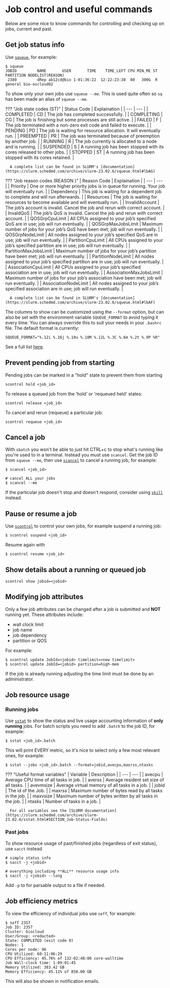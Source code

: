 # Job control and useful commands
Below are some nice to know commands for controlling and checking up on jobs, current and past.

## Get job status info
Use [`squeue`](https://slurm.schedmd.com/archive/slurm-23.02.6/squeue.html), for example:
```
$ squeue
JOBID         NAME       USER       TIME    TIME_LEFT CPU MIN_ME ST PARTITION NODELIST(REASON)
 2380         dRep ab12cd@bio 1-01:36:22  12-22:23:38  80   300G  R   general bio-oscloud02
```

To show only your own jobs use `squeue --me`. This is used quite often so `sq` has been made an alias of `squeue --me`.

??? "Job state codes (ST)"
      | Status	Code | Explaination |
      | --- | --- |
      | COMPLETED | CD | The job has completed successfully. |
      | COMPLETING | CG | The job is finishing but some processes are still active. |
      | FAILED | F | The job terminated with a non-zero exit code and failed to execute. |
      | PENDING | PD | The job is waiting for resource allocation. It will eventually run. |
      | PREEMPTED | PR | The job was terminated because of preemption by another job. |
      | RUNNING | R | The job currently is allocated to a node and is running. |
      | SUSPENDED | S | A running job has been stopped with its cores released to other jobs. |
      | STOPPED | ST | A running job has been stopped with its cores retained. |

      A complete list can be found in SLURM's [documentation](https://slurm.schedmd.com/archive/slurm-23.02.6/squeue.html#lbAG)

??? "Job reason codes (REASON )"
      | Reason Code | Explaination |
      | --- | --- |
      | Priority | One or more higher priority jobs is in queue for running. Your job will eventually run. |
      | Dependency | This job is waiting for a dependent job to complete and will run afterwards. |
      | Resources | The job is waiting for resources to become available and will eventually run. |
      | InvalidAccount | The job’s account is invalid. Cancel the job and rerun with correct account. |
      | InvaldQoS | The job’s QoS is invalid. Cancel the job and rerun with correct account. |
      | QOSGrpCpuLimit | All CPUs assigned to your job’s specified QoS are in use; job will run eventually. |
      | QOSGrpMaxJobsLimit | Maximum number of jobs for your job’s QoS have been met; job will run eventually. |
      | QOSGrpNodeLimit | All nodes assigned to your job’s specified QoS are in use; job will run eventually. |
      | PartitionCpuLimit | All CPUs assigned to your job’s specified partition are in use; job will run eventually. |
      | PartitionMaxJobsLimit | Maximum number of jobs for your job’s partition have been met; job will run eventually. |
      | PartitionNodeLimit | All nodes assigned to your job’s specified partition are in use; job will run eventually. |
      | AssociationCpuLimit | All CPUs assigned to your job’s specified association are in use; job will run eventually. |
      | AssociationMaxJobsLimit | Maximum number of jobs for your job’s association have been met; job will run eventually. |
      | AssociationNodeLimit | All nodes assigned to your job’s specified association are in use; job will run eventually. |

      A complete list can be found in SLURM's [documentation](https://slurm.schedmd.com/archive/slurm-23.02.6/squeue.html#lbAF)

The columns to show can be customized using the `--format` option, but can also be set with the environment variable `SQUEUE_FORMAT` to avoid typing it every time. You can always override this to suit your needs in your `.bashrc` file. The default format is currently:

```
SQUEUE_FORMAT="%.12i %.16j %.10u %.10M %.12L %.3C %.6m %.2t %.9P %R"
```

See a full list [here](https://slurm.schedmd.com/archive/slurm-23.02.6/squeue.html#OPT_format).

## Prevent pending job from starting
Pending jobs can be marked in a "hold" state to prevent them from starting
```
scontrol hold <job_id>
```

To release a queued job from the ‘hold’ or 'requeued held' states:
```
scontrol release <job_id>
```

To cancel and rerun (requeue) a particular job:
```
scontrol requeue <job_id>
```

## Cancel a job
With `sbatch` you won't be able to just hit CTRL+c to stop what's running like you're used to in a terminal. Instead you must use `scancel`. Get the job ID from `squeue --me`, then use [`scancel`](https://slurm.schedmd.com/archive/slurm-23.02.6/scancel.html) to cancel a running job, for example:
```
$ scancel <job_id>

# cancel ALL your jobs
$ scancel --me
```

If the particular job doesn't stop and doesn't respond, consider using [`skill`](https://slurm.schedmd.com/archive/slurm-23.02.6/skill.html) instead.

## Pause or resume a job
Use [`scontrol`](https://slurm.schedmd.com/archive/slurm-23.02.6/scontrol.html) to control your own jobs, for example suspend a running job:
```
$ scontrol suspend <job_id>
```

Resume again with
```
$ scontrol resume <job_id>
```

## Show details about a running or queued job
```
scontrol show jobid=<jobid>
```

## Modifying job attributes
Only a few job attributes can be changed after a job is submitted and **NOT** running yet. These attributes include:

 - wall clock limit
 - job name
 - job dependency
 - partition or QOS

For example:
```
$ scontrol update JobId=<jobid> timelimit=<new timelimit>
$ scontrol update JobId=<jobid> partition=high-mem
```

If the job is already running adjusting the time limit must be done by an administrator.

## Job resource usage
### Running jobs
Use [`sstat`](https://slurm.schedmd.com/archive/slurm-23.02.6/sstat.html) to show the status and live usage accounting information of **only running** jobs. For batch scripts you need to add `.batch` to the job ID, for example:
```
$ sstat <job_id>.batch
```

This will print EVERY metric, so it's nice to select only a few most relevant ones, for example:

```
$ sstat --jobs <job_id>.batch --format=jobid,avecpu,maxrss,ntasks
```

??? "Useful format variables"
      | Variable | Description |
      | --- | --- |
      | avecpu | Average CPU time of all tasks in job. |
      | averss | Average resident set size of all tasks. |
      | avevmsize | Average virtual memory of all tasks in a job. |
      | jobid | The id of the Job. |
      | maxrss | Maximum number of bytes read by all tasks in the job. |
      | maxvsize | Maximum number of bytes written by all tasks in the job. |
      | ntasks | Number of tasks in a job. |
      
      For all variables see the [SLURM documentation](https://slurm.schedmd.com/archive/slurm-23.02.6/sstat.html#SECTION_Job-Status-Fields)

### Past jobs
To show resource usage of past/finished jobs (regardless of exit status), use `sacct` instead

```
# simple status info
$ sacct -j <jobid>

# everything including **ALL** resource usage info
$ sacct -j <jobid> --long
```

Add `-p` to for parsable output to a file if needed.

## Job efficiency metrics
To view the efficiency of individual jobs use `seff`, for example:

```
$ seff 2357
Job ID: 2357
Cluster: biocloud
User/Group: <redacted>
State: COMPLETED (exit code 0)
Nodes: 1
Cores per node: 96
CPU Utilized: 60-11:06:29
CPU Efficiency: 45.76% of 132-02:48:00 core-walltime
Job Wall-clock time: 1-09:01:45
Memory Utilized: 383.42 GB
Memory Efficiency: 45.11% of 850.00 GB
```

This will also be shown in notification emails.
